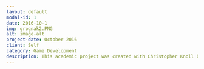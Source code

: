 ```yaml
---
layout: default
modal-id: 1
date: 2016-10-1
img: grognak2.PNG
alt: image-alt
project-date: October 2016
client: Self
category: Game Development
description: This academic project was created with Christopher Knoll between the summer and fall of 2016 - with most of the work ocurring in the last week of that period. The project was created in Unity, and large parts of it were coded in a somewhat haphazard manner in order to meet a deadline - and are not sterling examples of software engineering. It incorporates two third party libraries - SpriteTile (which renders the level geometry) and Aron Granberg's A* Pathfinding Project (which is used in the AI programming) - some of the game's AI was adapted from example code from this last library. All art assets used in the project are either basic geometric shapes, under an open license, or used under fair use. I implemented most of the mechanics - the AI, player abilities, condition manager, projectiles, user interface, entity framework, and a number of miscellaneous items present in the project. Grognak.exe is an earlier build of the game with a single player, and contains a brief tutorial. Grognakcoop.exe expects the presence of a PS4 controller connected via USB to control the second player.
---
```

